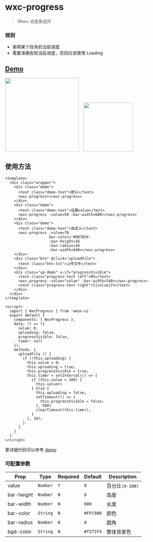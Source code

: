 # wxc-progress 

> Weex 进度条组件

### 规则
- 表明某个任务的当前进度
- 需要准确告知当前进度，否则应该使用 Loading


## [Demo](https://h5.m.taobao.com/trip/wxc-progress/index.html?_wx_tpl=https%3A%2F%2Fh5.m.taobao.com%2Ftrip%2Fwxc-progress%2Fdemo%2Findex.native-min.js)
<img src="https://img.alicdn.com/tfs/TB1RWnVSpXXXXaZXFXXXXXXXXXX-750-1334.gif" width="240"/>&nbsp;&nbsp;&nbsp;&nbsp;<img src="https://img.alicdn.com/tfs/TB1pSZaSpXXXXaXXXXXXXXXXXXX-200-200.png" width="160"/>

## 使用方法

```vue
<template>
  <div class="wrapper">
    <div class="demo">
      <text class="demo-text">默认</text>
      <wxc-progress></wxc-progress>
    </div>
    <div class="demo">
      <text class="demo-text">设置value</text>
      <wxc-progress :value=50 :bar-width=600></wxc-progress>
    </div>
    <div class="demo">
      <text class="demo-text">自定义</text>
      <wxc-progress :value=70
                    bar-color='#9B7B56'
                    :bar-height=16
                    :bar-radius=16
                    :bar-width=640></wxc-progress>
    </div>
    <div class="btn" @click="uploadFile">
      <text class="btn-txt">上传文件</text>
    </div>
    <div class="up-demo" v-if="progressVisible">
      <text class="progress-text left">0%</text>
      <wxc-progress :value="value" :bar-width=540></wxc-progress>
      <text class="progress-text right">{{value}}%</text>
    </div>
  </div>
</template>

<script>
  import { WxcProgress } from 'weex-ui'
  export default {
    components: { WxcProgress },
    data: () => ({
      value: 0,
      uploading: false,
      progressVisible: false,
      timer: null
    }),
    methods: {
      uploadFile () {
        if (!this.uploading) {
          this.value = 0;
          this.uploading = true;
          this.progressVisible = true;
          this.timer = setInterval(() => {
            if (this.value < 100) {
              this.value++
            } else {
              this.uploading = false;
              setTimeout(() => {
                this.progressVisible = false;
              }, 500)
              clearTimeout(this.timer);
            }
          }, 10);
        }
      }
    }
  }
</script>
```

更详细代码可以参考 [demo](https://github.com/alibaba/weex-ui/blob/master/example/progress/index.vue)


### 可配置参数
| Prop | Type | Required | Default | Description |
|-------------|------------|--------|-----|-----|
| value | `Number` |`Y`| `0` | 百分比`(0-100)` |
| bar-height | `Number` |`N`| `8` | 高度 |
| bar-width | `Number` |`N`| `600` | 长度 |
| bar-color | `String` |`N`| `#FFC900` | 颜色 |
| bar-radius | `Number` |`N`| `0` | 圆角 |
| bgd-color | `String` |`N`| `#f2f3f4` | 整体背景色 |